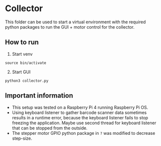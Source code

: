 # Collector 

This folder can be used to start a virtual environment with the required python packages to run the GUI + motor control for the collector.

## How to run

1. Start venv
```
source bin/activate
```

2. Start GUI
```
python3 collector.py
```

## Important information 
- This setup was tested on a Raspberry Pi 4 running Raspberry Pi OS.
- Using keyboard listener to gather barcode scanner data sometimes results in a runtime error, because the keyboard listener fails to stop freezing the application. Maybe use second thread for keyboard listener that can be stopped from the outside. 
- The stepper motor GPIO python package in `?` was modified to decrease step-size.

